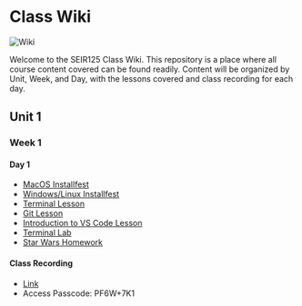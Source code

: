 # Class Wiki

![Wiki](https://media.wired.com/photos/5955ac6b5992c54331ac161b/191:100/pass/2000px-Wikipedia-logo-v2-en-F.jpg)

Welcome to the SEIR125 Class Wiki. This repository is a place where all course content covered can be found readily. Content will be organized by Unit, Week, and Day, with the lessons covered and class recording for each day.

## Unit 1
### Week 1
#### Day 1
- [MacOS Installfest](https://github.com/SEI-R-1-25/InstallFest_Mac)
- [Windows/Linux Installfest](https://github.com/SEI-R-1-25/Installfest_Windows)
- [Terminal Lesson](https://github.com/SEI-R-1-25/u1_lesson_terminal)
- [Git Lesson](https://github.com/SEI-R-1-25/u1_lesson_git)
- [Introduction to VS Code Lesson](https://github.com/SEI-R-1-25/u1_lesson_VSCode)
- [Terminal Lab](https://github.com/SEI-R-1-25/u1_lab_git_practice)
- [Star Wars Homework](https://github.com/SEI-R-1-25/u1_hw_star_wars)
#### Class Recording
- [Link](https://generalassembly.zoom.us/rec/share/cuppGd8LGCZvNQZEUjs65PSO4P92t9Pm2br3QCg1Rw_UGPkACY8cBz6WkAfMFcby.FpgtJwRn36IK0rv4)
- Access Passcode: PF6W+7K1
